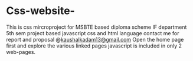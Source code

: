 # Css-website-
This is css mircroproject  for MSBTE based diploma scheme IF department 5th sem project  based javascript css and html language contact me for report and proposal @kaushalkadam13@gmail.com 
Open the home page first and explore the various linked pages javascript is included in only 2 web-pages. 
